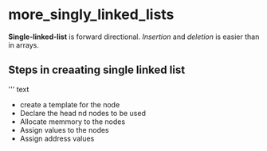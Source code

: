 # more_singly_linked_lists

**Single-linked-list** is forward directional.
_Insertion_ and _deletion_ is easier than in arrays.

## Steps in creaating single linked list
''' text
* create a template for the node
* Declare the head nd nodes to be used
* Allocate memmory to the  nodes
* Assign values to the nodes
* Assign address values
